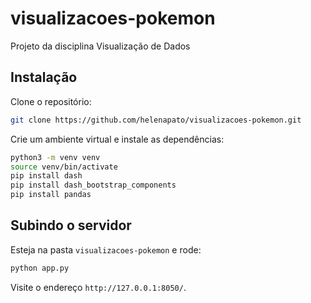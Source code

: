 # visualizacoes-pokemon
Projeto da disciplina Visualização de Dados

## Instalação

Clone o repositório:

```bash
git clone https://github.com/helenapato/visualizacoes-pokemon.git
```

Crie um ambiente virtual e instale as dependências:

```bash
python3 -m venv venv
source venv/bin/activate
pip install dash
pip install dash_bootstrap_components
pip install pandas
```

## Subindo o servidor

Esteja na pasta `visualizacoes-pokemon` e rode:

```bash
python app.py
```

Visite o endereço `http://127.0.0.1:8050/`.
